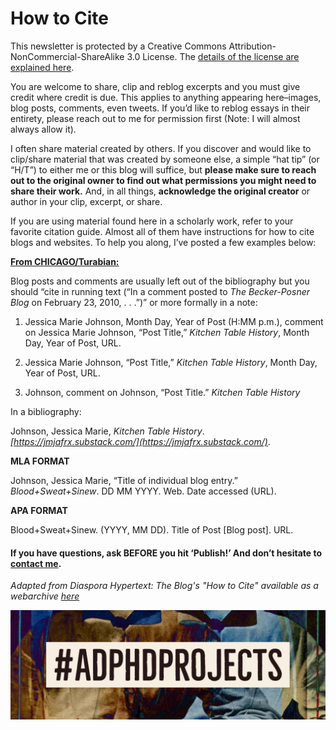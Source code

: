# How to Cite

This newsletter is protected by a Creative Commons Attribution-NonCommercial-ShareAlike 3.0 License.  The [details of the license are explained here](http://web.archive.org/web/20180402033856/http://creativecommons.org/licenses/by-nc-sa/3.0/).

You are welcome to share, clip and reblog excerpts and you must give credit where credit is due. This applies to anything appearing here–images, blog posts, comments, even tweets. If you’d like to reblog essays in their entirety, please reach out to me for permission first (Note: I will almost always allow it).

I often share material created by others. If you discover and would like to clip/share material that was created by someone else, a simple “hat tip” (or “H/T”) to either me or this blog will suffice, but **please make sure to reach out to the original owner to find out what permissions you might need to share their work.** And, in all things, **acknowledge the original creator** or author in your clip, excerpt, or share.

If you are using material found here in a scholarly work, refer to your favorite citation guide. Almost all of them have instructions for how to cite blogs and websites. To help you along, I’ve posted a few examples below:

[**From CHICAGO/Turabian:**](http://web.archive.org/web/20180402033856/http://dh.jmjafrx.com/citation/www.chicagomanualofstyle.org/tools_citationguide.html/)

Blog posts and comments are usually left out of the bibliography but you should “cite in running text (“In a comment posted to *The Becker-Posner Blog* on February 23, 2010, . . .”)” or more formally in a note:

1. Jessica Marie Johnson, Month Day, Year of Post (H:MM p.m.), comment on Jessica Marie Johnson, “Post Title,” *Kitchen Table History*, Month Day, Year of Post, URL.

2. Jessica Marie Johnson, “Post Title,” *Kitchen Table History*, Month Day, Year of Post, URL.

3. Johnson, comment on Johnson, “Post Title.” *Kitchen Table History*

In a bibliography:

Johnson, Jessica Marie, *Kitchen Table History*. *[https://jmjafrx.substack.com/](https://jmjafrx.substack.com/)*.

 

**MLA FORMAT**

Johnson, Jessica Marie, “Title of individual blog entry.” *Blood+Sweat+Sinew*. DD MM YYYY. Web. Date accessed (URL).  



**APA FORMAT**

Blood+Sweat+Sinew. (YYYY, MM DD). Title of Post [Blog post]. URL.

#### If you have questions, ask BEFORE you hit ‘Publish!’ And don’t hesitate to [contact me](mailto:jmjohnso@gmail.com).

*Adapted from Diaspora Hypertext: The Blog's "How to Cite" available as a webarchive [here](http://web.archive.org/web/20180402033856/http://dh.jmjafrx.com/citation/)*

![#ADPhDProjects](https://github.com/jmjafrx/resources/blob/main/docs/adphd%20projects%20banner%2020191213_215151.jpg)
